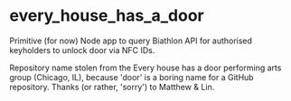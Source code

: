 # every_house_has_a_door

Primitive (for now) Node app to query Biathlon API for authorised keyholders to unlock door via NFC IDs.

Repository name stolen from the Every house has a door performing arts group (Chicago, IL), because 'door' is a boring name for a GitHub repository. Thanks (or rather, 'sorry') to Matthew & Lin.
